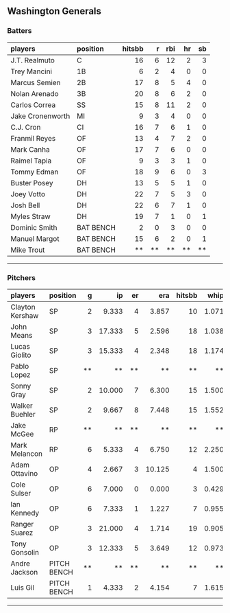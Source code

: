 ## Washington Generals

### Batters

 
|players          |position  | hitsbb|  r| rbi| hr| sb| 
|:----------------|:---------|------:|--:|---:|--:|--:| 
|J.T. Realmuto    |C         |     16|  6|  12|  2|  3| 
|Trey Mancini     |1B        |      6|  2|   4|  0|  0| 
|Marcus Semien    |2B        |     17|  8|   5|  4|  0| 
|Nolan Arenado    |3B        |     20|  8|   6|  2|  0| 
|Carlos Correa    |SS        |     15|  8|  11|  2|  0| 
|Jake Cronenworth |MI        |      9|  3|   4|  0|  0| 
|C.J. Cron        |CI        |     16|  7|   6|  1|  0| 
|Franmil Reyes    |OF        |     13|  4|   7|  2|  0| 
|Mark Canha       |OF        |     17|  7|   6|  0|  0| 
|Raimel Tapia     |OF        |      9|  3|   3|  1|  0| 
|Tommy Edman      |OF        |     18|  9|   6|  0|  3| 
|Buster Posey     |DH        |     13|  5|   5|  1|  0| 
|Joey Votto       |DH        |     22|  7|   5|  3|  0| 
|Josh Bell        |DH        |     22|  6|   7|  1|  0| 
|Myles Straw      |DH        |     19|  7|   1|  0|  1| 
|Dominic Smith    |BAT BENCH |      2|  0|   3|  0|  0| 
|Manuel Margot    |BAT BENCH |     15|  6|   2|  0|  1| 
|Mike Trout       |BAT BENCH |     **| **|  **| **| **| 

* * *

### Pitchers

 
|players         |position    |  g|     ip| er|    era| hitsbb|  whip| so|  w| sv| 
|:---------------|:-----------|--:|------:|--:|------:|------:|-----:|--:|--:|--:| 
|Clayton Kershaw |SP          |  2|  9.333|  4|  3.857|     10| 1.071| 11|  1|  0| 
|John Means      |SP          |  3| 17.333|  5|  2.596|     18| 1.038| 18|  1|  0| 
|Lucas Giolito   |SP          |  3| 15.333|  4|  2.348|     18| 1.174| 18|  2|  0| 
|Pablo Lopez     |SP          | **|     **| **|     **|     **|    **| **| **| **| 
|Sonny Gray      |SP          |  2| 10.000|  7|  6.300|     15| 1.500|  8|  0|  0| 
|Walker Buehler  |SP          |  2|  9.667|  8|  7.448|     15| 1.552|  7|  0|  0| 
|Jake McGee      |RP          | **|     **| **|     **|     **|    **| **| **| **| 
|Mark Melancon   |RP          |  6|  5.333|  4|  6.750|     12| 2.250|  4|  0|  0| 
|Adam Ottavino   |OP          |  4|  2.667|  3| 10.125|      4| 1.500|  3|  2|  0| 
|Cole Sulser     |OP          |  6|  7.000|  0|  0.000|      3| 0.429|  5|  1|  0| 
|Ian Kennedy     |OP          |  6|  7.333|  1|  1.227|      7| 0.955|  6|  2|  4| 
|Ranger Suarez   |OP          |  3| 21.000|  4|  1.714|     19| 0.905| 20|  1|  0| 
|Tony Gonsolin   |OP          |  3| 12.333|  5|  3.649|     12| 0.973| 15|  2|  0| 
|Andre Jackson   |PITCH BENCH | **|     **| **|     **|     **|    **| **| **| **| 
|Luis Gil        |PITCH BENCH |  1|  4.333|  2|  4.154|      7| 1.615|  6|  0|  0| 


* * *


